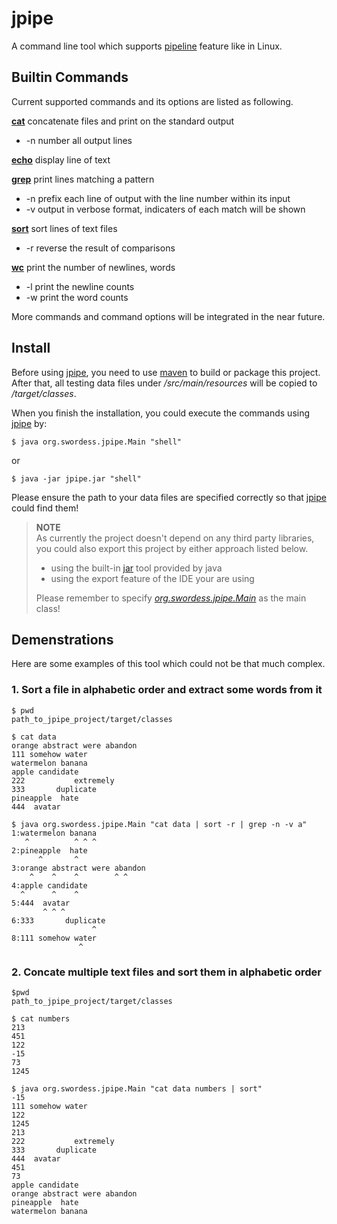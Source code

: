 jpipe
=====

A command line tool which supports [pipeline](http://en.wikipedia.org/wiki/Pipeline) feature like in Linux.

Builtin Commands
----------------
Current supported commands and its options are listed as following.

**[cat](https://github.com/xingyuli/jpipe/blob/master/src/main/java/org/swordess/jpipe/command/builtin/Cat.java)**
concatenate files and print on the standard output
+ -n number all output lines

**[echo](https://github.com/xingyuli/jpipe/blob/master/src/main/java/org/swordess/jpipe/command/builtin/Echo.java)**
display line of text

**[grep](https://github.com/xingyuli/jpipe/blob/master/src/main/java/org/swordess/jpipe/command/builtin/Grep.java)**
print lines matching a pattern
+ -n prefix each line of output with the line number within its input
+ -v output in verbose format, indicaters of each match will be shown

**[sort](https://github.com/xingyuli/jpipe/blob/master/src/main/java/org/swordess/jpipe/command/builtin/Sort.java)**
sort lines of text files
+ -r reverse the result of comparisons

**[wc](https://github.com/xingyuli/jpipe/blob/master/src/main/java/org/swordess/jpipe/command/builtin/Wc.java)**
print the number of newlines, words
+ -l print the newline counts
+ -w print the word counts

More commands and command options will be integrated in the near future.

Install
-------
Before using [jpipe](https://github.com/xingyuli/jpipe), you need to use [maven](http://maven.apache.org/) to build or package this project. After
that, all testing data files under */src/main/resources* will be copied to
*/target/classes*.

When you finish the installation, you could execute the commands using [jpipe](https://github.com/xingyuli/jpipe) by:
```
$ java org.swordess.jpipe.Main "shell"
```
or
```
$ java -jar jpipe.jar "shell"
```
Please ensure the path to your data files are specified correctly so that [jpipe](https://github.com/xingyuli/jpipe)
could find them!

> **NOTE**  
> As currently the project doesn't depend on any third party libraries, you could
> also export this project by either approach listed below.
> + using the built-in [jar](http://docs.oracle.com/javase/1.4.2/docs/tooldocs/windows/jar.html) tool provided by java
> + using the export feature of the IDE your are using
>
> Please remember to specify *[org.swordess.jpipe.Main](https://github.com/xingyuli/jpipe/blob/master/src/main/java/org/swordess/jpipe/Main.java)* as the main class!

Demenstrations
--------------

Here are some examples of this tool which could not be that much complex.

### 1. Sort a file in alphabetic order and extract some words from it
```
$ pwd
path_to_jpipe_project/target/classes

$ cat data
orange abstract were abandon
111 somehow water
watermelon banana
apple candidate
222           extremely
333       duplicate
pineapple  hate
444  avatar

$ java org.swordess.jpipe.Main "cat data | sort -r | grep -n -v a"
1:watermelon banana
   ^          ^ ^ ^
2:pineapple  hate
      ^       ^
3:orange abstract were abandon
    ^    ^    ^        ^ ^
4:apple candidate
  ^      ^    ^
5:444  avatar
       ^ ^ ^
6:333       duplicate
                  ^
8:111 somehow water
               ^
```

### 2. Concate multiple text files and sort them in alphabetic order
```
$pwd
path_to_jpipe_project/target/classes

$ cat numbers
213
451
122
-15
73
1245

$ java org.swordess.jpipe.Main "cat data numbers | sort"
-15
111 somehow water
122
1245
213
222           extremely
333       duplicate
444  avatar
451
73
apple candidate
orange abstract were abandon
pineapple  hate
watermelon banana
```
